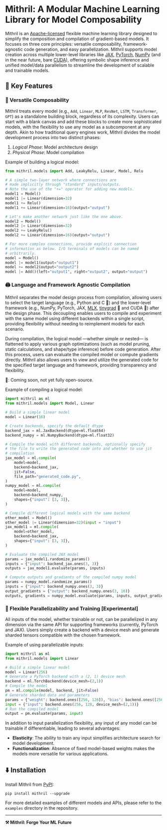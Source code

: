 # Mithril: A Modular Machine Learning Library for Model Composability

Mithril is an [Apache-licensed](http://www.apache.org/licenses/LICENSE-2.0) flexible machine learning library designed to simplify the composition and compilation of gradient-based models. It focuses on three core principles: versatile composability, framework-agnostic code generation, and easy parallelization. Mithril supports model creation across multiple lower-level libraries like [JAX](https://jax.readthedocs.io/en/latest/index.html), [PyTorch](https://pytorch.org/), [NumPy](https://numpy.org/) (and in the near future, bare [CUDA](https://developer.nvidia.com/cuda-zone)), offering symbolic shape inference and unified model/data parallelism to streamline the development of scalable and trainable models.

## 🚀 Key Features

### 🧱 Versatile Composability

Mithril treats every model (e.g., `Add`, `Linear`, `MLP`, `ResNet`, `LSTM`, `Transformer`, `GPT`) as a standalone building block, regardless of its complexity. Users can start with a blank canvas and add these blocks to create more sophisticated models, with the flexibility to use any model as a subcomponent at any depth. Akin to how traditional query engines work, Mithril divides the model development process into two distinct phases:

1. *Logical Phase*: Model architecture design
2. *Physical Phase*: Model compilation

Example of building a logical model:

```python
from mithril.models import Add, LeakyRelu, Linear, Model, Relu

# A simple two-layer network where connections are
# made implicitly through "standard" inputs/outputs.
# Note the use of the "+=" operator for adding new models.
model1 = Model()
model1 |= Linear(dimension=32)
model1 += Relu()
model1 += Linear(dimension=16)(output="output")

# Let's make another network just like the one above.
model2 = Model()
model2 |= Linear(dimension=32)
model2 += LeakyRelu()
model2 += Linear(dimension=16)(output="output")

# For more complex connections, provide explicit connection
# information as below. I/O terminals of models can be named
# arbitrarily.
model = Model()
model |= model1(output="output1")
model += model2(output="output2")
model |= Add()(left="output1", right="output2", output="output")
```

### 🖨️ Language and Framework Agnostic Compilation

Mithril separates the model design process from compilation, allowing users to select the target language (e.g., Python and C 🚧) and the lower-level framework (e.g., NumPy, PyTorch, JAX, [MLX](https://ml-explore.github.io/mlx/build/html/index.html), [tinygrad](https://tinygrad.org/) 🚧 and CUDA 🚧) after the design phase. This decoupling enables users to compile and experiment with the same model using different backends within a single script, providing flexibility without needing to reimplement models for each scenario.

During compilation, the logical model —whether simple or nested— is flattened to apply various graph optimizations (such as model pruning, static calculations, and shape/type inference) before code generation. After this process, users can evaluate the compiled model or compute gradients directly. Mithril also allows users to view and utilize the generated code for the specified target language and framework, providing transparency and flexibility.

🚧: Coming soon, not yet fully open-source.

Example of compiling a logical model:

```python
import mithril as ml
from mithril.models import Model, Linear

# Build a simple linear model
model = Linear(16)

# Create backends, specify the default dtype
backend_jax = ml.JaxBackend(dtype=ml.float64)
backend_numpy = ml.NumpyBackend(dtype=ml.float32)

# Compile the model with different backends, optionally specify
# the file to write the generated code into and whether to use jit
# compilation
jax_model = ml.compile(
    model=model,
    backend=backend_jax,
    jit=False,
    file_path="generated_code.py",
)
numpy_model = ml.compile(
    model=model,
    backend=backend_numpy,
    shapes={"input": [3, 3]},
)

# Compile different logical models with the same backend
other_model = Model()
other_model |= Linear(dimension=32)(input = "input")
jax_model1 = ml.compile(
    model=other_model,
    backend=backend_jax,
    shapes={"input": [3, 3]},
)

# Evaluate the compiled JAX model
params = jax_model1.randomize_params()
inputs = {"input": backend_jax.ones(3, 3)}
outputs = jax_model1.evaluate(params, inputs)

# Compute outputs and gradients of the compiled numpy model
params = numpy_model.randomize_params()
inputs = {"input": backend_numpy.ones(3, 3)}
output_gradients = {"output": backend_numpy.ones(3, 16)}
outputs, gradients = numpy_model.evaluate(params, inputs, output_gradients=output_gradients)
```

### 🔀 Flexible Parallelizability and Training [Experimental]

All inputs of the model, whether trainable or not, can be parallelized in any dimension via the same API for supporting frameworks (currently, PyTorch and JAX). Users simply create a backend with a device mesh and generate sharded tensors compatible with the chosen framework.

Example of using parallelizable inputs:

```python
import mithril as ml
from mithril.models import Linear

# Build a simple linear model
model = Linear(256)
# Generate a PyTorch backend with a (2, 1) device mesh
backend = ml.TorchBackend(device_mesh=(2,1))
# Compile the model
pm = ml.compile(model, backend, jit=False)
# Generate sharded data and parameters
params = {"weight": backend.ones([256, 128]), "bias": backend.ones([256])}
input = {"input": backend.ones(256, 128, device_mesh=(2,1))}
# Run the compiled model
output = pm.evaluate(params, input)
```

In addition to input parallelization flexibility, any input of any model can be trainable if differentiable, leading to several advantages:

- **Elasticity**: The ability to train any input simplifies architecture search for model development.
- **Functionalization**: Absence of fixed model-based weights makes the models more versatile for various applications.

## ⬇️ Installation

Install Mithril from [PyPI](https://pypi.org/project/mithril/):

```
pip install mithril --upgrade
```

For more detailed examples of different models and APIs, please refer to the `examples` directory in the repository.

---

**⚒️ Mithril: Forge Your ML Future**
